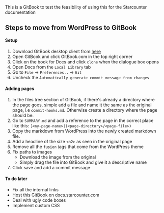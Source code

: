This is a GitBook to test the feasibility of using this for the Starcounter documentation

## Steps to move from WordPress to GitBook

#### Setup
1. Download GitBook desktop client from [here](https://www.gitbook.com/editor)
2. Open GitBook and click GitBook.com in the top right corner
3. Click on the book for Docs and click `clone` when the dialogue box opens
4. Open Docs from the `Local Library` tab
5. Go to `File` -> `Preferences..` -> `Git` 
6. Uncheck the `Automatically generate commit message from changes`

#### Adding pages

1. In the files tree section of GitBook, if there's already a directory where the page goes, simple add a file and name it the same as the original page, i.e `commit-hooks.md`. Otherwise create a directory where the page should be.
2. Go to `SUMMARY.md` and add a reference to the page in the correct place like this: `[<my-page-name>](<page-directory>/<page-file>)`
3. Copy the markdown from WordPress into the newly created markdown file.
4. Add a headline of the size `<h2>` as seen in the original page
5. Remove all the `fusion` tags that come from the WordPress theme
6. Fix paths to images
    * Download the image from the original
    * Simply drag the file into GitBook and give it a descriptive name
7. Click save and add a commit message

#### To do later
* Fix all the internal links
* Host this GitBook on docs.starcounter.com
* Deal with ugly code boxes
* Implement custom CSS